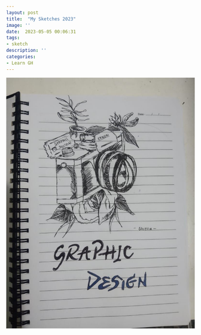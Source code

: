 ```yaml
---
layout: post
title:  "My Sketches 2023"
image: ''
date:  2023-05-05 00:06:31
tags:
- sketch
description: ''
categories:
- Learn GH 
---
```


<img src="/assets/img/sketch01.jpeg">


